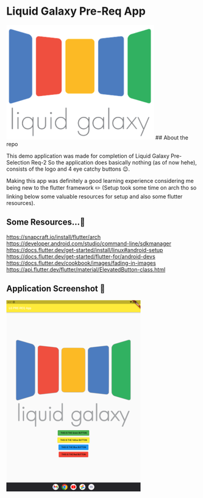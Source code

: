 # Liquid Galaxy Pre-Req App
<img alt="LG-logo" src="assets/images/liquidlogo.png" style="height: 300px;" />
## About the repo

This demo application was made for completion of Liquid Galaxy Pre-Selection Req-2
So the application does basically nothing (as of now hehe), consists of the logo and 4 eye catchy buttons 😉.

Making this app was definitely a good learning experience considering me being new to the flutter framework ✏️
(Setup took some time on arch tho so linking below some valuable resources for setup and also some flutter resources).

## Some Resources...📔
https://snapcraft.io/install/flutter/arch
https://developer.android.com/studio/command-line/sdkmanager
https://docs.flutter.dev/get-started/install/linux#android-setup
https://docs.flutter.dev/get-started/flutter-for/android-devs
https://docs.flutter.dev/cookbook/images/fading-in-images
https://api.flutter.dev/flutter/material/ElevatedButton-class.html

## Application Screenshot 📱
<img alt="app-ss" src="assets/images/Screenshot_1679891840.png" style="height: 500px;" />
